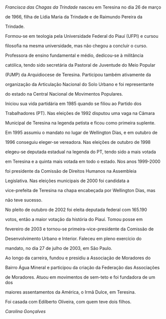 

*Francisca das Chagas da Trindade* nasceu em Teresina no dia 26 de março

de 1966, filha de Lídia Maria da Trindade e de Raimundo Pereira da

Trindade.



Formou-se em teologia pela Universidade Federal do Piauí (UFPI) e cursou

filosofia na mesma universidade, mas não chegou a concluir o curso.

Professora de ensino fundamental e médio, dedicou-se à militância

católica, tendo sido secretária da Pastoral de Juventude do Meio Popular

(PJMP) da Arquidiocese de Teresina. Participou também ativamente da

organização da Articulação Nacional do Solo Urbano e foi representante

do estado na Central Nacional de Movimentos Populares.



Iniciou sua vida partidária em 1985 quando se filiou ao Partido dos

Trabalhadores (PT). Nas eleições de 1992 disputou uma vaga na Câmara

Municipal de Teresina na legenda petista e ficou como primeira suplente.

Em 1995 assumiu o mandato no lugar de Wellington Dias, e em outubro de

1996 conseguiu eleger-se vereadora. Nas eleições de outubro de 1998

elegeu-se deputada estadual na legenda do PT, tendo sido a mais votada

em Teresina e a quinta mais votada em todo o estado. Nos anos 1999-2000

foi presidente da Comissão de Direitos Humanos na Assembleia

Legislativa. Nas eleições municipais de 2000 foi candidata a

vice-prefeita de Teresina na chapa encabeçada por Wellington Dias, mas

não teve sucesso.



No pleito de outubro de 2002 foi eleita deputada federal com 165.190

votos, então a maior votação da história do Piauí. Tomou posse em

fevereiro de 2003 e tornou-se primeira-vice-presidente da Comissão de

Desenvolvimento Urbano e Interior. Faleceu em pleno exercício do

mandato, no dia 27 de julho de 2003, em São Paulo.



Ao longo da carreira, fundou e presidiu a Associação de Moradores do

Bairro Água Mineral e participou da criação da Federação das Associações

de Moradores. Atuou em movimentos de sem-teto e foi fundadora de um dos

maiores assentamentos da América, o Irmã Dulce, em Teresina.



Foi casada com Edilberto Oliveira, com quem teve dois filhos.



*Carolina Gonçalves*




